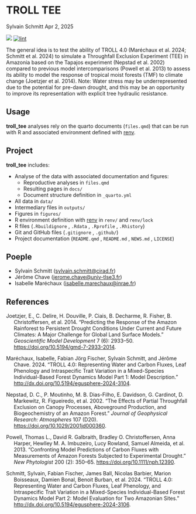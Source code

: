 # TROLL TEE
Sylvain Schmitt
Apr 2, 2025

[![](https://www.repostatus.org/badges/latest/wip.svg)](https://www.repostatus.org/#wip)
[![lint](https://github.com/troll_tee/troll_tee/workflows/lint/badge.svg)](https://github.com/troll_tee/troll_tee/actions?query=workflow%3Alint)

The general idea is to test the ability of TROLL 4.0 (Maréchaux et al.
2024; Schmitt et al. 2024) to simulate a Throughfall Exclusion
Experiment (TEE) in Amazonia based on the Tapajos experiment (Nepstad et
al. 2002) compared to previous model intercomparisons (Powell et al.
2013) to assess its ability to model the response of tropical moist
forests (TMF) to climate change (Joetzjer et al. 2014). Note: Water
stress may be underrepresented due to the potential for pre-dawn
drought, and this may be an opportunity to improve its representation
with explicit tree hydraulic resistance.

## Usage

**troll_tee** analyses rely on the quarto documents (`files.qmd`) that
can be run with R and associated environment defined with [renv](#0).

## Project

**troll_tee** includes:

- Analyse of the data with associated documentation and figures:
  - Reproductive analyses in `files.qmd`
  - Resulting pages in `docs/`
  - Document structure definition in `_quarto.yml`
- All data in `data/`
- Intermediary files in `outputs/`
- Figures in `figures/`
- R environment definition with
  [renv](https://rstudio.github.io/renv/articles/renv.html) in `renv/`
  and `renv/lock`
- R files (`.Rbuildignore` , `.Rdata` , `.Rprofile` , `.Rhistory`)
- Git and GitHub files (`.gitignore` , `.github/`)
- Project documentation (`README.qmd` , `README.md` , `NEWS.md` ,
  `LICENSE`)

## Poeple

- Sylvain Schmitt (sylvain.schmitt@cirad.fr)
- Jérôme Chave (jerome.chave@univ-tlse3.fr)
- Isabelle Maréchaux (isabelle.marechaux@inrae.fr)

## References

<div id="refs" class="references csl-bib-body hanging-indent">

<div id="ref-joetzjer2014" class="csl-entry">

Joetzjer, E., C. Delire, H. Douville, P. Ciais, B. Decharme, R. Fisher,
B. Christoffersen, et al. 2014. “Predicting the Response of the Amazon
Rainforest to Persistent Drought Conditions Under Current and Future
Climates: A Major Challenge for Global Land Surface Models.”
*Geoscientific Model Development* 7 (6): 2933–50.
<https://doi.org/10.5194/gmd-7-2933-2014>.

</div>

<div id="ref-maréchaux2024" class="csl-entry">

Maréchaux, Isabelle, Fabian Jörg Fischer, Sylvain Schmitt, and Jérôme
Chave. 2024. “TROLL 4.0: Representing Water and Carbon Fluxes, Leaf
Phenology and Intraspecific Trait Variation in a Mixed-Species
Individual-Based Forest Dynamics Model Part 1: Model Description.”
<http://dx.doi.org/10.5194/egusphere-2024-3104>.

</div>

<div id="ref-nepstad2002" class="csl-entry">

Nepstad, D. C., P. Moutinho, M. B. Dias-Filho, E. Davidson, G. Cardinot,
D. Markewitz, R. Figueiredo, et al. 2002. “The Effects of Partial
Throughfall Exclusion on Canopy Processes, Aboveground Production, and
Biogeochemistry of an Amazon Forest.” *Journal of Geophysical Research:
Atmospheres* 107 (D20). <https://doi.org/10.1029/2001jd000360>.

</div>

<div id="ref-powell2013" class="csl-entry">

Powell, Thomas L., David R. Galbraith, Bradley O. Christoffersen, Anna
Harper, Hewlley M. A. Imbuzeiro, Lucy Rowland, Samuel Almeida, et al.
2013. “Confronting Model Predictions of Carbon Fluxes with Measurements
of Amazon Forests Subjected to Experimental Drought.” *New Phytologist*
200 (2): 350–65. <https://doi.org/10.1111/nph.12390>.

</div>

<div id="ref-schmitt2024" class="csl-entry">

Schmitt, Sylvain, Fabian Fischer, James Ball, Nicolas Barbier, Marion
Boisseaux, Damien Bonal, Benoit Burban, et al. 2024. “TROLL 4.0:
Representing Water and Carbon Fluxes, Leaf Phenology, and Intraspecific
Trait Variation in a Mixed-Species Individual-Based Forest Dynamics
Model Part 2: Model Evaluation for Two Amazonian Sites.”
<http://dx.doi.org/10.5194/egusphere-2024-3106>.

</div>

</div>
